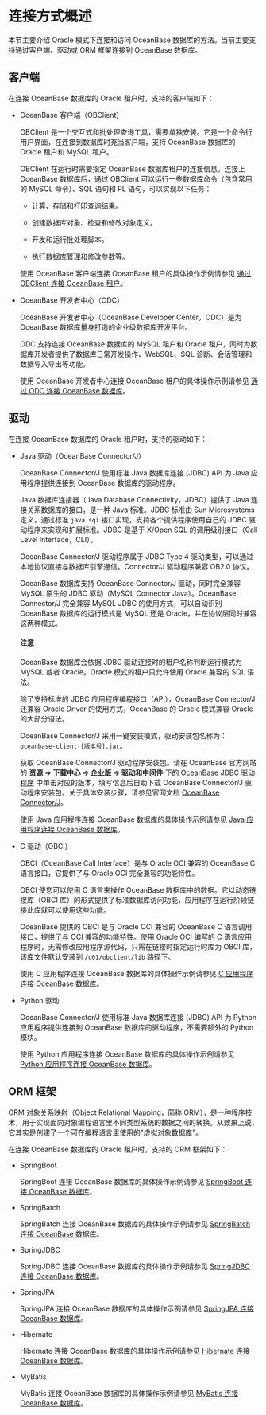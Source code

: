# 连接方式概述

本节主要介绍 Oracle 模式下连接和访问 OceanBase 数据库的方法。当前主要支持通过客户端、驱动或 ORM 框架连接到 OceanBase 数据库。

## 客户端

在连接 OceanBase 数据库的 Oracle 租户时，支持的客户端如下：

* OceanBase 客户端（OBClient）

  OBClient 是一个交互式和批处理查询工具，需要单独安装。它是一个命令行用户界面，在连接到数据库时充当客户端，支持 OceanBase 数据库的 Oracle 租户和 MySQL 租户。

  OBClient 在运行时需要指定 OceanBase 数据库租户的连接信息。连接上 OceanBase 数据库后，通过 OBClient 可以运行一些数据库命令（包含常用的 MySQL 命令）、SQL 语句和 PL 语句，可以实现以下任务：

  * 计算、存储和打印查询结果。

  * 创建数据库对象、检查和修改对象定义。

  * 开发和运行批处理脚本。

  * 执行数据库管理和修改参数等。
  
  使用 OceanBase 客户端连接 OceanBase 租户的具体操作示例请参见 [通过 OBClient 连接 OceanBase 租户](200.connect-to-an-oceanbase-tenant-by-using-obclient-of-oracle-mode.md)。

* OceanBase 开发者中心（ODC）

  OceanBase 开发者中心（OceanBase Developer Center，ODC）是为 OceanBase 数据库量身打造的企业级数据库开发平台。

  ODC 支持连接 OceanBase 数据库的 MySQL 租户和 Oracle 租户，同时为数据库开发者提供了数据库日常开发操作、WebSQL、SQL 诊断、会话管理和数据导入导出等功能。

  使用 OceanBase 开发者中心连接 OceanBase 租户的具体操作示例请参见 [通过 ODC 连接 OceanBase 数据库](300.connect-to-the-oceanbase-database-through-odc-of-oracle-mode.md)。

## 驱动

在连接 OceanBase 数据库的 Oracle 租户时，支持的驱动如下：

* Java 驱动（OceanBase Connector/J）
  
  OceanBase Connector/J 使用标准 Java 数据库连接 (JDBC) API 为 Java 应用程序提供连接到 OceanBase 数据库的驱动程序。

  Java 数据库连接器（Java Database Connectivity，JDBC）提供了 Java 连接关系数据库的接口，是一种 Java 标准。JDBC 标准由 Sun Microsystems 定义，通过标准 `java.sql` 接口实现，支持各个提供程序使用自己的 JDBC 驱动程序来实现和扩展标准。JDBC 是基于 X/Open SQL 的调用级别接口（Call Level Interface，CLI）。

  OceanBase Connector/J 驱动程序属于 JDBC Type 4 驱动类型，可以通过本地协议直接与数据库引擎通信。Connector/J 驱动程序兼容 OB2.0 协议。

  OceanBase 数据库支持 OceanBase Connector/J 驱动，同时完全兼容 MySQL 原生的 JDBC 驱动（MySQL Connector Java）。OceanBase Connector/J 完全兼容 MySQL JDBC 的使用方式，可以自动识别 OceanBase 数据库的运行模式是 MySQL 还是 Oracle，并在协议层同时兼容这两种模式。

  <main id="notice" type='notice'>
    <h4>注意</h4>
    <p>OceanBase 数据库会依据 JDBC 驱动连接时的租户名称判断运行模式为 MySQL 或者 Oracle。Oracle 模式的租户只允许使用 Oracle 兼容的 SQL 语法。</p>
  </main>

  除了支持标准的 JDBC 应用程序编程接口（API），OceanBase Connector/J 还兼容 Oracle Driver 的使用方式，OceanBase 的 Oracle 模式兼容 Oracle 的大部分语法。

  OceanBase Connector/J 采用一键安装模式，驱动安装包名称为：`oceanbase-client-[版本号].jar`。
  
  获取 OceanBase Connector/J 驱动程序安装包。请在 OceanBase 官方网站的 **资源 -> 下载中心 -> 企业版 -> 驱动和中间件** 下的 [OceanBase JDBC 驱动程序](https://www.oceanbase.com/softwarecenter-enterprise) 中单击对应的版本，填写信息后自助下载 OceanBase Connector/J 驱动程序安装包。关于具体安装步骤，请参见官网文档 [OceanBase Connector/J](https://www.oceanbase.com/docs/enterprise/oceanbase-connector-j-cn)。

   使用 Java 应用程序连接 OceanBase 数据库的具体操作示例请参见 [Java 应用程序连接 OceanBase 数据库](../../../200.quickstart/300.create-sample-application-of-oracle-mode/200.java-application-of-oracle-model.md)。

* C 驱动（OBCI）
  
  OBCI（OceanBase Call Interface）是与 Oracle OCI 兼容的 OceanBase C 语言接口，它提供了与 Oracle OCI 完全兼容的功能特性。

  OBCI 使您可以使用 C 语言来操作 OceanBase 数据库中的数据。它以动态链接库（OBCI 库）的形式提供了标准数据库访问功能，应用程序在运行阶段链接此库就可以使用这些功能。

  OceanBase 提供的 OBCI 是与 Oracle OCI 兼容的 OceanBase C 语言调用接口，提供了与 OCI 兼容的功能特性。使用 Oracle OCI 编写的 C 语言应用程序时，无需修改应用程序源代码，只需在链接时指定运行时库为 OBCI 库，该库文件默认安装到 `/u01/obclient/lib` 路径下。

  使用 C 应用程序连接 OceanBase 数据库的具体操作示例请参见 [C 应用程序连接 OceanBase 数据库](../../../200.quickstart/300.create-sample-application-of-oracle-mode/300.c-application-of-oracle-model.md)。

* Python 驱动
  
  OceanBase Connector/J 使用标准 Java 数据库连接 (JDBC) API 为 Python 应用程序提供连接到 OceanBase 数据库的驱动程序，不需要额外的 Python 模块。

  使用 Python 应用程序连接 OceanBase 数据库的具体操作示例请参见 [Python 应用程序连接 OceanBase 数据库](../../../200.quickstart/300.create-sample-application-of-oracle-mode/100.python-application-of-oracle-model.md)。

## ORM 框架

ORM 对象关系映射（Object Relational Mapping，简称 ORM），是一种程序技术，用于实现面向对象编程语言里不同类型系统的数据之间的转换。从效果上说，它其实是创建了一个可在编程语言里使用的"虚拟对象数据库"。

在连接 OceanBase 数据库的 Oracle 租户时，支持的 ORM 框架如下：

* SpringBoot
  
  SpringBoot 连接 OceanBase 数据库的具体操作示例请参见 [SpringBoot 连接 OceanBase 数据库](../200.sample-program-of-oracle-mode/100.java-of-oracle-mode/700.connect-to-the-oceanbase-database-through-spring-boot-of-oracle-mode.md)。

* SpringBatch
  
  SpringBatch 连接 OceanBase 数据库的具体操作示例请参见 [SpringBatch 连接 OceanBase 数据库](../200.sample-program-of-oracle-mode/100.java-of-oracle-mode/800.connect-to-the-oceanbase-database-through-spring-batch-of-oracle-mode.md)。

* SpringJDBC
  
  SpringJDBC 连接 OceanBase 数据库的具体操作示例请参见 [SpringJDBC 连接 OceanBase 数据库](../200.sample-program-of-oracle-mode/100.java-of-oracle-mode/900.connect-to-the-oceanbase-database-through-spring-jdbc-of-oracle-mode.md)。

* SpringJPA
  
  SpringJPA 连接 OceanBase 数据库的具体操作示例请参见 [SpringJPA 连接 OceanBase 数据库](../200.sample-program-of-oracle-mode/100.java-of-oracle-mode/1000.connect-to-the-oceanbase-database-through-springjpa-of-oracle-mode.md)。

* Hibernate
  
  Hibernate 连接 OceanBase 数据库的具体操作示例请参见 [Hibernate 连接 OceanBase 数据库](../200.sample-program-of-oracle-mode/100.java-of-oracle-mode/1100.connect-to-the-oceanbase-database-through-hibernate-of-oracle-mode.md)。

* MyBatis
  
  MyBatis 连接 OceanBase 数据库的具体操作示例请参见 [MyBatis 连接 OceanBase 数据库](../200.sample-program-of-oracle-mode/100.java-of-oracle-mode/1200.connect-to-the-oceanbase-database-through-mybatis-of-oracle-mode.md)。
